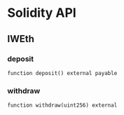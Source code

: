# Solidity API

## IWEth

### deposit

```solidity
function deposit() external payable
```

### withdraw

```solidity
function withdraw(uint256) external
```


